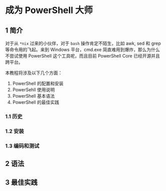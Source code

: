 # 成为 PowerShell 大师

## 1 简介
对于从 `*nix` 过来的小伙伴，对于 `bash` 操作肯定不陌生，比如 awk, sed 和 grep 等命令用的飞起。来到 Windows 平台，cmd.exe 简直难用到爆炸，那么为什么不尝试使用 PowerShell 这个工具呢，而且目前 PowerShell Core 已经开源并且跨平台。

本教程将涉及以下几个方面：

1. PowerShell 的配置和安装
2. PowerSehll 使用说明
3. PowerShell 基本语法
4. PowerShell 的最佳实践

### 1.1 历史



### 1.2 安装

### 1.3 编码和测试

## 2 语法

## 3 最佳实践

